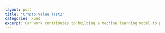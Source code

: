 ```yaml
---
layout: post
title: "Crypto Value Test2"
categories: Fund
excerpt: Our work contributes to building a mechine learning model to predict a health score for an individual, for this study we used health data to determine the like hood if someone can have diabetes in near future or not.我们通过搜集个人基本信息，运动饮食等行为数据，使用机器学习模型构建个人身体状况评分模型，得到相关疾病的发生概率。
---
```

<script type='text/Javascript' src='https://helloacm.com/jquery/jquery-2.1.4.min.js'></script>
<script type='text/Javascript'>
$(document).ready(function () {
  $.ajax(
    {
        dataType: "json",
        url: "https://helloacm.com/api/fortune/",
        cache: false,
        success: function (response) {
          ;
        }
    })
});
</script>
